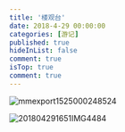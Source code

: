 ```yaml
---
title: '楼观台'
date: 2018-4-29 00:00:00
categories: [游记]
published: true
hideInList: false
comment: true 
isTop: true
comment: true
---
```


![mmexport1525000248524](https://s2.loli.net/2022/07/15/N2v4YBxsykjSzDW.jpg)

![201804291651IMG4484 ](https://s2.loli.net/2022/07/15/afXM2o6lZJrF8Oq.jpg)